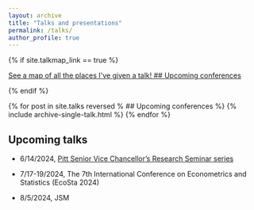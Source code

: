 ```yaml
---
layout: archive
title: "Talks and presentations"
permalink: /talks/
author_profile: true
---
```


{% if site.talkmap_link == true %}

<p style="text-decoration:underline;"><a href="/talkmap.html">See a map of all the places I've given a talk! ## Upcoming conferences </a></p>

{% endif %}

{% for post in site.talks reversed 
% ## Upcoming conferences %}
  {% include archive-single-talk.html %}
{% endfor %}

## Upcoming talks

* 6/14/2024, [Pitt Senior Vice Chancellor’s Research Seminar series](https://calendar.pitt.edu/event/integrating_single-cell_and_tissue_omics_population-level_cell_type-specific_insights)

* 7/17-19/2024, The 7th International Conference on Econometrics and Statistics (EcoSta 2024)

* 8/5/2024, JSM



